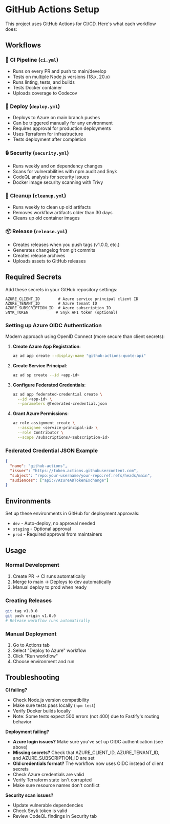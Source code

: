 # GitHub Actions Setup

This project uses GitHub Actions for CI/CD. Here's what each workflow does:

## Workflows

### 🔧 CI Pipeline (`ci.yml`)
- Runs on every PR and push to main/develop
- Tests on multiple Node.js versions (18.x, 20.x)
- Runs linting, tests, and builds
- Tests Docker container
- Uploads coverage to Codecov

### 🚀 Deploy (`deploy.yml`)
- Deploys to Azure on main branch pushes
- Can be triggered manually for any environment
- Requires approval for production deployments
- Uses Terraform for infrastructure
- Tests deployment after completion

### 🔒 Security (`security.yml`)
- Runs weekly and on dependency changes
- Scans for vulnerabilities with npm audit and Snyk
- CodeQL analysis for security issues
- Docker image security scanning with Trivy

### 🧹 Cleanup (`cleanup.yml`)
- Runs weekly to clean up old artifacts
- Removes workflow artifacts older than 30 days
- Cleans up old container images

### 📦 Release (`release.yml`)
- Creates releases when you push tags (v1.0.0, etc.)
- Generates changelog from git commits
- Creates release archives
- Uploads assets to GitHub releases

## Required Secrets

Add these secrets in your GitHub repository settings:

```
AZURE_CLIENT_ID        # Azure service principal client ID
AZURE_TENANT_ID        # Azure tenant ID
AZURE_SUBSCRIPTION_ID  # Azure subscription ID
SNYK_TOKEN            # Snyk API token (optional)
```

### Setting up Azure OIDC Authentication

Modern approach using OpenID Connect (more secure than client secrets):

1. **Create Azure App Registration**:
   ```bash
   az ad app create --display-name "github-actions-quote-api"
   ```

2. **Create Service Principal**:
   ```bash
   az ad sp create --id <app-id>
   ```

3. **Configure Federated Credentials**:
   ```bash
   az ad app federated-credential create \
     --id <app-id> \
     --parameters @federated-credential.json
   ```

4. **Grant Azure Permissions**:
   ```bash
   az role assignment create \
     --assignee <service-principal-id> \
     --role Contributor \
     --scope /subscriptions/<subscription-id>
   ```

### Federated Credential JSON Example
```json
{
  "name": "github-actions",
  "issuer": "https://token.actions.githubusercontent.com",
  "subject": "repo:your-username/your-repo:ref:refs/heads/main",
  "audiences": ["api://AzureADTokenExchange"]
}
```

## Environments

Set up these environments in GitHub for deployment approvals:

- `dev` - Auto-deploy, no approval needed
- `staging` - Optional approval
- `prod` - Required approval from maintainers

## Usage

### Normal Development
1. Create PR → CI runs automatically
2. Merge to main → Deploys to dev automatically
3. Manual deploy to prod when ready

### Creating Releases
```bash
git tag v1.0.0
git push origin v1.0.0
# Release workflow runs automatically
```

### Manual Deployment
1. Go to Actions tab
2. Select "Deploy to Azure" workflow  
3. Click "Run workflow"
4. Choose environment and run

## Troubleshooting

**CI failing?**
- Check Node.js version compatibility
- Make sure tests pass locally (`npm test`)
- Verify Docker builds locally
- Note: Some tests expect 500 errors (not 400) due to Fastify's routing behavior

**Deployment failing?**
- **Azure login issues?** Make sure you've set up OIDC authentication (see above)
- **Missing secrets?** Check that AZURE_CLIENT_ID, AZURE_TENANT_ID, and AZURE_SUBSCRIPTION_ID are set
- **Old credentials format?** The workflow now uses OIDC instead of client secrets
- Check Azure credentials are valid
- Verify Terraform state isn't corrupted
- Make sure resource names don't conflict

**Security scan issues?**
- Update vulnerable dependencies
- Check Snyk token is valid
- Review CodeQL findings in Security tab
